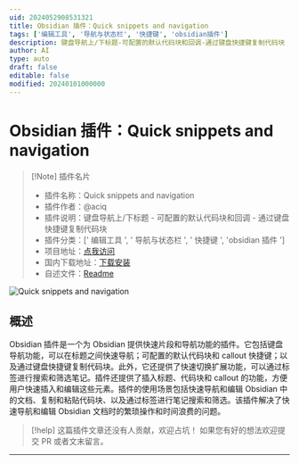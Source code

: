 ```yaml
---
uid: 2024052908531321
title: Obsidian 插件：Quick snippets and navigation
tags: ['编辑工具', '导航与状态栏', '快捷键', 'obsidian插件']
description: 键盘导航上/下标题-可配置的默认代码块和回调-通过键盘快捷键复制代码块
author: AI
type: auto
draft: false
editable: false
modified: 20240101000000
---
```


# Obsidian 插件：Quick snippets and navigation

> [!Note] 插件名片
> - 插件名称：Quick snippets and navigation
> - 插件作者：@aciq
> - 插件说明：键盘导航上/下标题 - 可配置的默认代码块和回调 - 通过键盘快捷键复制代码块
> - 插件分类：[' 编辑工具 ', ' 导航与状态栏 ', ' 快捷键 ', 'obsidian 插件 ']
> - 项目地址：[点我访问](https://github.com/aciq/obsidian-keyboard-shortcuts)
> - 国内下载地址：[下载安装](https://pkmer.cn/products/plugin/pluginMarket/?quick-snippets-and-navigation)
> - 自述文件：[Readme](https://ghproxy.net/https://raw.githubusercontent.com/ieviev/obsidian-keyboard-shortcuts/main/README.md)

![Quick snippets and navigation](https://cdn.pkmer.cn/covers/quick-snippets-and-navigation.gif!pkmer)

## 概述

Obsidian 插件是一个为 Obsidian 提供快速片段和导航功能的插件。它包括键盘导航功能，可以在标题之间快速导航；可配置的默认代码块和 callout 快捷键；以及通过键盘快捷键复制代码块。此外，它还提供了快速切换扩展功能，可以通过标签进行搜索和筛选笔记。插件还提供了插入标题、代码块和 callout 的功能，方便用户快速插入和编辑这些元素。插件的使用场景包括快速导航和编辑 Obsidian 中的文档、复制和粘贴代码块、以及通过标签进行笔记搜索和筛选。该插件解决了快速导航和编辑 Obsidian 文档时的繁琐操作和时间浪费的问题。

> [!help]
> 这篇插件文章还没有人贡献，欢迎占坑！
> 如果您有好的想法欢迎提交 PR 或者文末留言。

---




